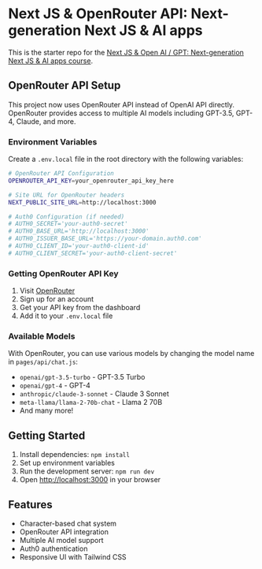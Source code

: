 # Next JS & OpenRouter API: Next-generation Next JS & AI apps

This is the starter repo for the [Next JS & Open AI / GPT: Next-generation Next JS & AI apps course](https://www.udemy.com/course/next-js-ai/?referralCode=CF9492ACD4991930F84E).

## OpenRouter API Setup

This project now uses OpenRouter API instead of OpenAI API directly. OpenRouter provides access to multiple AI models including GPT-3.5, GPT-4, Claude, and more.

### Environment Variables

Create a `.env.local` file in the root directory with the following variables:

```bash
# OpenRouter API Configuration
OPENROUTER_API_KEY=your_openrouter_api_key_here

# Site URL for OpenRouter headers
NEXT_PUBLIC_SITE_URL=http://localhost:3000

# Auth0 Configuration (if needed)
# AUTH0_SECRET='your-auth0-secret'
# AUTH0_BASE_URL='http://localhost:3000'
# AUTH0_ISSUER_BASE_URL='https://your-domain.auth0.com'
# AUTH0_CLIENT_ID='your-auth0-client-id'
# AUTH0_CLIENT_SECRET='your-auth0-client-secret'
```

### Getting OpenRouter API Key

1. Visit [OpenRouter](https://openrouter.ai/)
2. Sign up for an account
3. Get your API key from the dashboard
4. Add it to your `.env.local` file

### Available Models

With OpenRouter, you can use various models by changing the model name in `pages/api/chat.js`:

- `openai/gpt-3.5-turbo` - GPT-3.5 Turbo
- `openai/gpt-4` - GPT-4
- `anthropic/claude-3-sonnet` - Claude 3 Sonnet
- `meta-llama/llama-2-70b-chat` - Llama 2 70B
- And many more!

## Getting Started

1. Install dependencies: `npm install`
2. Set up environment variables
3. Run the development server: `npm run dev`
4. Open [http://localhost:3000](http://localhost:3000) in your browser

## Features

- Character-based chat system
- OpenRouter API integration
- Multiple AI model support
- Auth0 authentication
- Responsive UI with Tailwind CSS
